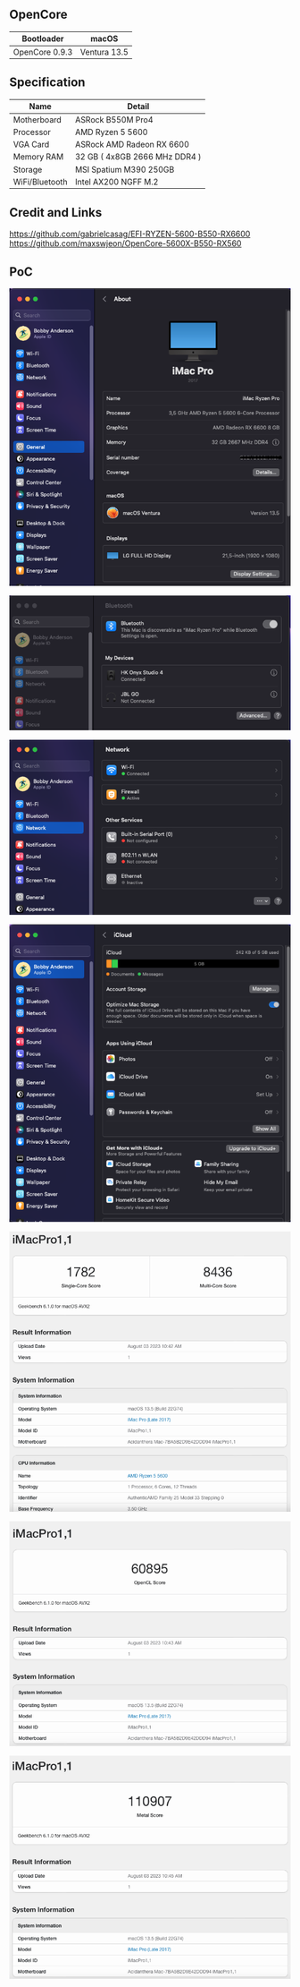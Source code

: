 ## OpenCore
| Bootloader  | macOS             |
|-------------|-------------------|
| OpenCore 0.9.3 | Ventura 13.5 |

## Specification
| Name           | Detail                        |
|----------------|-------------------------------|
| Motherboard    | ASRock B550M Pro4             |
| Processor      | AMD Ryzen 5 5600              |
| VGA Card       | ASRock AMD Radeon RX 6600     |
| Memory RAM     | 32 GB ( 4x8GB 2666 MHz DDR4 ) |
| Storage        | MSI Spatium M390 250GB        |
| WiFi/Bluetooth | Intel AX200 NGFF M.2          |

## Credit and Links
https://github.com/gabrielcasag/EFI-RYZEN-5600-B550-RX6600
https://github.com/maxswjeon/OpenCore-5600X-B550-RX560

## PoC
![Image text](screenshot/1.png)

![Image text](screenshot/2.png)

![Image text](screenshot/3.png)

![Image text](screenshot/4.png)

![Image text](screenshot/5.png)

![Image text](screenshot/6.png)

![Image text](screenshot/7.png)
